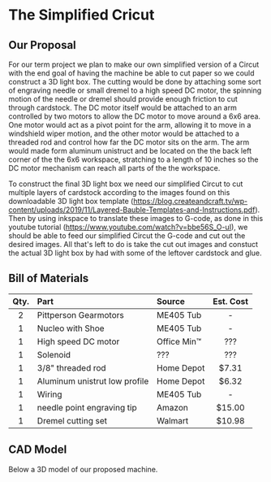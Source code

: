 # The Simplified Cricut

## Our Proposal
For our term project we plan to make our own simplified version of a Circut with the end goal of having the machine be able to
cut paper so we could construct a 3D light box. The cutting would be done by attaching some sort of engraving needle or small dremel
to a high speed DC motor, the spinning motion of the needle or dremel should provide enough friction to cut through cardstock. The 
DC motor itself would be attached to an arm controlled by two motors to allow the DC motor to move around a 6x6 area. One motor would 
act as a pivot point for the arm, allowing it to move in a windshield wiper motion, and the other motor would be attached to a threaded
rod and control how far the DC motor sits on the arm. The arm would made form aluminum unistruct and be located on the the back left 
corner of the the 6x6 workspace, stratching to a length of 10 inches so the DC motor mechanism can reach all parts of the the workspace.

To construct the final 3D light box we need our simplified Circut to cut multiple layers of cardstock according to the images found on this 
downloadable 3D light box template (https://blog.createandcraft.tv/wp-content/uploads/2019/11/Layered-Bauble-Templates-and-Instructions.pdf).
Then by using inkspace to translate these images to G-code, as done in this youtube tutorial (https://www.youtube.com/watch?v=bbe56S_O-uI), 
we should be able to feed our simplified Circut the G-code and cut out the desired images. All that's left to do is take the cut out images 
and constuct the actual 3D light box by had with some of the leftover cardstock and glue.

## Bill of Materials 

| Qty. | Part                  | Source                | Est. Cost |
|:----:|:----------------------|:----------------------|:---------:|
|  2   | Pittperson Gearmotors | ME405 Tub             |     -     |
|  1   | Nucleo with Shoe      | ME405 Tub             |     -     |
|  1   | High speed DC motor   | Office Min&trade;     |    ???    |
|  1   | Solenoid              | ???                   |    ???    |
|  1   | 3/8" threaded rod     | Home Depot            |   $7.31   |
|  1   | Aluminum unistrut low profile | Home Depot    |   $6.32   |
|  1   | Wiring                | ME405 Tub             |     -     |
|  1   | needle point engraving tip | Amazon           |   $15.00  |
|  1   | Dremel cutting set    | Walmart               |   $10.98  |

## CAD Model

Below a 3D model of our proposed machine.


